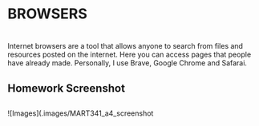 # BROWSERS <h1>

Internet browsers are a tool that allows anyone to search from files and resources posted on the internet. Here you can access pages that people have already made. Personally, I use Brave, Google Chrome and Safarai. 

## Homework Screenshot <h2>
![Images](.images/MART341_a4_screenshot

